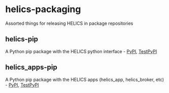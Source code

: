 # helics-packaging
Assorted things for releasing HELICS in package repositories

## helics-pip
A Python pip package with the HELICS python interface - [PyPI](https://pypi.org/project/helics), [TestPyPI](https://pypi.org/project/helics)

## helics_apps-pip
A Python pip package with the HELICS apps (helics_app, helics_broker, etc) - [PyPI](https://pypi.org/project/helics-apps), [TestPyPI](https://pypi.org/project/helics-apps)
